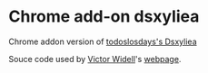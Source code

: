 # Chrome add-on dsxyliea

Chrome addon version of [todoslosdays's Dsxyliea](http://geon.github.io/programming/2016/03/03/dsxyliea)

Souce code used by [Victor Widell](https://github.com/geon)'s 
[webpage](http://geon.github.io/programming/2016/03/03/dsxyliea). 
